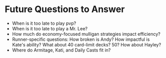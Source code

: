 # Future Questions to Answer

- When is it too late to play pvp?
- When is it too late to play a Mr. Lee?
- How much do economy-focused mulligan strategies impact efficiency?
- Runner-specific questions:  How broken is Andy?  How impactful is Kate's ability?  What about 40 card-limit decks?  50?  How about Hayley?
- Where do Armitage, Kati, and Daily Casts fit in?
